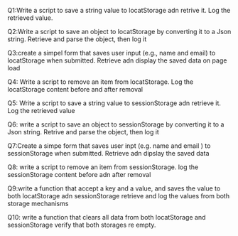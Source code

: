 Q1:Write a script to save a string value to locatStorage adn retrive it. Log the retrieved value.

Q2:Write a script to save an object to locatStorage by converting it to a Json string. Retrieve and parse the object, then log it

Q3:create a simpel form that saves user input (e.g., name and email) to locatStorage when submitted. Retrieve adn display the saved data on page load

Q4: Write a script to remove an item from locatStorage. Log the locatStorage content before and after removal

Q5: Write a script to save a string value to sessionStorage adn retrieve it. Log the retrieved value

Q6: write a script to save an object to sessionStorage by converting it to a Json string. Retrive and parse the object, then log it

Q7:Create a simpe form that saves user inpt (e.g. name and email ) to sessionStorage when submitted. Retrieve adn dipslay the saved data

Q8: write a script to remove an item from sessionStorage. log the sessionStorage content before adn after removal

Q9:write a function that accept a key and a value, and saves the value to both locatStorage adn sessionStorage retrieve and log the values from both storage mechanisms

Q10: write a function that clears all data from both locatStorage and sessionStorage verify that both storages re empty.